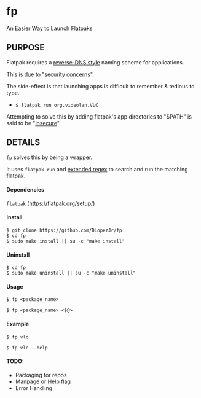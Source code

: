 # fp

An Easier Way to Launch Flatpaks


## PURPOSE

Flatpak requires a [reverse-DNS style](https://docs.flatpak.org/en/latest/conventions.html#application-ids) naming scheme for applications. 

This is due to "[security concerns](https://github.com/flatpak/flatpak/issues/994)".

The side-effect is that launching apps is difficult to remember & tedious to type.
- ```$ flatpak run org.videolan.VLC```

Attempting to solve this by adding flatpak's app directories to "$PATH" is said to be "[insecure](https://github.com/flatpak/flatpak/issues/994#issuecomment-328154457)". 

## DETAILS
```fp``` solves this by being a wrapper.

It uses ```flatpak run``` and [extended regex](https://www.math.utah.edu/docs/info/gawk_5.html) to search and run the matching flatpak.

#### Dependencies
```flatpak``` (https://flatpak.org/setup/)

#### Install
```
$ git clone https://github.com/DLopezJr/fp
$ cd fp
$ sudo make install || su -c "make install"
```
#### Uninstall
```
$ cd fp
$ sudo make uninstall || su -c "make uninstall"
```

#### Usage

```
$ fp <package_name>
```

```
$ fp <package_name> <$@>
```

#### Example
```
$ fp vlc
```

```
$ fp vlc --help 
```

#### TODO:
- Packaging for repos
- Manpage or Help flag
- Error Handling
